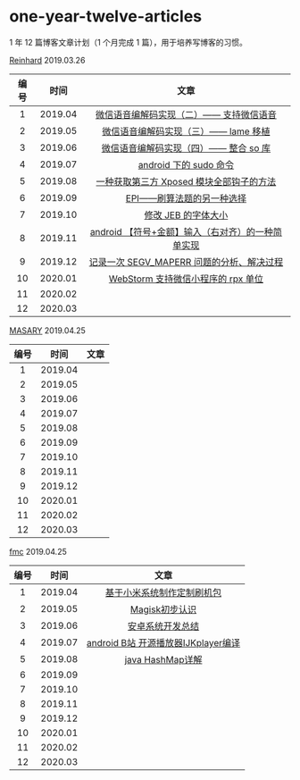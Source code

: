 # one-year-twelve-articles
1 年 12 篇博客文章计划（1 个月完成 1 篇），用于培养写博客的习惯。



[Reinhard](https://wufengxue.github.io/)	2019.03.26

| 编号 |  时间   |                             文章                             |
| :--: | :-----: | :----------------------------------------------------------: |
|  1   | 2019.04 | [微信语音编解码实现（二）—— 支持微信语音](https://wufengxue.github.io/2019/04/17/wechat-voice-codec-amr.html) |
|  2   | 2019.05 | [微信语音编解码实现（三）—— lame 移植](https://wufengxue.github.io/2019/05/25/wechat-voice-codec-lame.html) |
|  3   | 2019.06 | [微信语音编解码实现（四）—— 整合 so 库](https://wufengxue.github.io/2019/06/29/wechat-voice-codec-lib.html) |
|  4   | 2019.07 | [android 下的 sudo 命令](https://wufengxue.github.io/2019/10/28/android-sudo.html) |
|  5   | 2019.08 | [一种获取第三方 Xposed 模块全部钩子的方法](https://wufengxue.github.io/2019/11/01/get-3rd-xp-module-hookers.html) |
|  6   | 2019.09 | [EPI——刷算法题的另一种选择](https://wufengxue.github.io/2019/12/14/EPI.html) |
|  7   | 2019.10 | [修改 JEB 的字体大小](https://wufengxue.github.io/2019/12/19/JEB-change-font-size.html) |
|  8   | 2019.11 | [android 【符号+金额】输入（右对齐）的一种简单实现](https://wufengxue.github.io/2020/03/24/android-money-input.html) |
|  9   | 2019.12 | [记录一次 SEGV_MAPERR 问题的分析、解决过程](https://wufengxue.github.io/2020/06/22/wechat-voice-codec-SEGV_MAPERR.html) |
|  10  | 2020.01 | [WebStorm 支持微信小程序的 rpx 单位](https://wufengxue.github.io/2021/05/21/WebStorm-rpx-support.html) |
|  11  | 2020.02 |                                                              |
|  12  | 2020.03 |                                                              |


[MASARY]()	2019.04.25

| 编号 |  时间   |                             文章                             |
| :--: | :-----: | :----------------------------------------------------------: |
|  1   | 2019.04 |                                                              |
|  2   | 2019.05 |                                                              |
|  3   | 2019.06 |                                                              |
|  4   | 2019.07 |                                                              |
|  5   | 2019.08 |                                                              |
|  6   | 2019.09 |                                                              |
|  7   | 2019.10 |                                                              |
|  8   | 2019.11 |                                                              |
|  9   | 2019.12 |                                                              |
|  10  | 2020.01 |                                                              |
|  11  | 2020.02 |                                                              |
|  12  | 2020.03 |                                                              |

[fmc]()	2019.04.25

| 编号 |  时间   |                             文章                             |
| :--: | :-----: | :----------------------------------------------------------: |
|  1   | 2019.04 | [基于小米系统制作定制刷机包](https://blog.csdn.net/fmc088/article/details/89514531)|
|  2   | 2019.05 | [Magisk初步认识](https://blog.csdn.net/fmc088/article/details/90376116)|
|  3   | 2019.06 | [安卓系统开发总结](https://blog.csdn.net/fmc088/article/details/93979299)|
|  4   | 2019.07 | [android B站 开源播放器IJKplayer编译](https://blog.csdn.net/fmc088/article/details/102786523)|
|  5   | 2019.08 | [java HashMap详解](https://blog.csdn.net/fmc088/article/details/104036781)|
|  6   | 2019.09 |                                                              |
|  7   | 2019.10 |                                                              |
|  8   | 2019.11 |                                                              |
|  9   | 2019.12 |                                                              |
|  10  | 2020.01 |                                                              |
|  11  | 2020.02 |                                                              |
|  12  | 2020.03 |                                                              |
